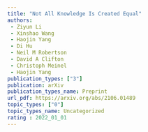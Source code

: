 ```yaml
---  
title: "Not All Knowledge Is Created Equal"  
authors:  
 - Ziyun Li  
 - Xinshao Wang  
 - Haojin Yang  
 - Di Hu 
 - Neil M Robertson  
 - David A Clifton  
 - Christoph Meinel  
 - Haojin Yang
publication_types: ["3"]  
publication: arXiv
publication_types_name: Preprint  
url_pdf: https://arxiv.org/abs/2106.01489  
topic_types: ["0"]
topic_types_name: Uncategorized
rating : 2022_01_01
---  
```

